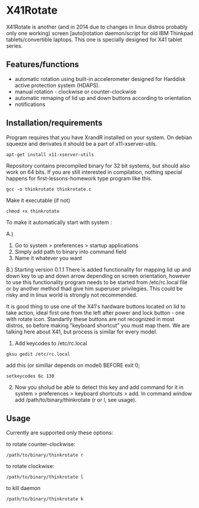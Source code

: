 X41Rotate
=========

X41Rotate is another (and in 2014 due to changes in linux distros probably only one working) screen [auto]rotation daemon/script for old IBM Thinkpad tablets/convertible laptops. 
This one is specially designed for X41 tablet series.

Features/functions
------------------

- automatic rotation using built-in accelerometer designed for Harddisk active protection system (HDAPS).
- manual rotation - clockwise or counter-clockwise
- automatic remaping of lid up and down buttons according to orientation
- notifications 

Installation/requirements
-------------------------

Program requires that you have XrandR installed on your system. On debian squeeze and derivates it should be a part of x11-xserver-utils.

```apt-get install x11-xserver-utils```

Repository contains precompiled binary for 32 bit systems, but should also work on 64 bits. If you are still interested in compilation, nothing special happens for first-lessons-homework type program like this. 

```gcc -o thinkrotate thinkrotate.c```

Make it executable (if not)

```chmod +x thinkrotate```

To make it automatically start with system :

A.) 
1. Go to system > preferences > startup applications
2. Simply add path to binary into command field
3. Name it whatever you want

B.)
Starting version 0.1.1 There is added functionality for mapping lid up and down key to up and down arrow depending on screen orientation, however to use this functionality program needs to be started from /etc/rc.local file or by another method thad give him superuser privilegies. This could be risky and in linux world is strongly not recommended.

It is good thing to use one of the X41's hardware buttons located on lid to take action, ideal first one from the left after power and lock button - one with rotate icon. Standartly these buttons are not recognized in most distros, so before making "keyboard shortcut" you must map them. We are talking here about X41, but process is similar for every model.

1. Add keycodes to /etc/rc.local

```gksu gedit /etc/rc.local``` 

add this (or simillar depends on model) BEFORE exit 0;

```setkeycodes 6c 130```

2. Now you sholud be able to detect this key and add command for it in system > preferences > keyboard shortcuts > add.
In command window add /path/to/binary/thinkrotate (r or l, see usage).  

Usage
-----

Currently are supported only these options:

to rotate counter-clockwise:

```/path/to/binary/thinkrotate r```

to rotate clockwise:

```/path/to/binary/thinkrotate l```

to kill daemon

```/path/to/binary/thinkrotate k```







